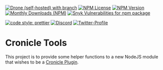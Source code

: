 [![Drone (self-hosted) with branch](https://img.shields.io/drone/build/4IS-Cronicle/Plugin-Tools/main?server=https%3A%2F%2Fdrone.4lch4.io&style=flat-square)](https://drone.4lch4.io/4IS-Cronicle/Plugin-Tools) [![NPM License](https://flat.badgen.net/npm/license/@4is-cronicle/plugin-tools)](https://npmjs.com/package/@4is-cronicle/plugin-tools) [![NPM Version](https://flat.badgen.net/npm/v/@4is-cronicle/plugin-tools)](https://npmjs.com/package/@4is-cronicle/plugin-tools) [![Monthly Downloads (NPM)](https://flat.badgen.net/npm/@4is-cronicle/plugin-tools)](https://npmjs.com/package/@4is-cronicle/plugin-tools) [![Snyk Vulnerabilities for npm package](https://img.shields.io/snyk/vulnerabilities/npm/@4is-cronicle/plugin-tools?style=flat-square)](https://app.snyk.io/org/alcha/project/b6b04336-9e6f-4207-bbd1-7b95e11232ff)

[![code style: prettier](https://flat.badgen.net/badge/code%20style/prettier/ff69b4)](https://github.com/prettier/prettier) [![Discord](https://flat.badgen.net/discord/online-members/W72x4Ks)](https://discord.gg/W72x4Ks) [![Twitter-Profile](https://flat.badgen.net/twitter/follow/4lch4)](https://twitter.com/4lch4)

# Cronicle Tools

This project is to provide some helper functions to a new NodeJS module that wishes to be a [Cronicle Plugin][0].

[0]: https://github.com/jhuckaby/Cronicle#plugins
